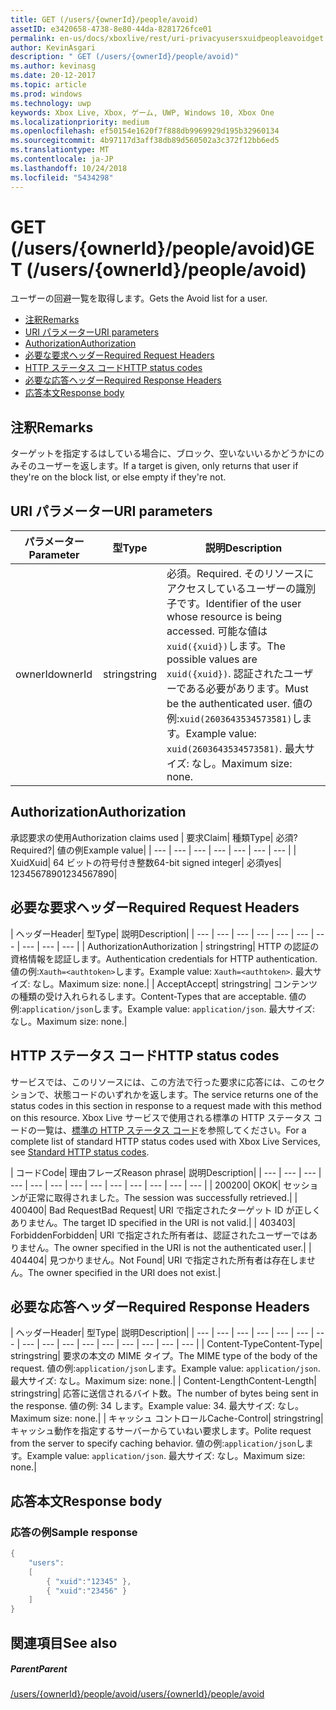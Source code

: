 ```yaml
---
title: GET (/users/{ownerId}/people/avoid)
assetID: e3420658-4738-8e80-44da-8281726fce01
permalink: en-us/docs/xboxlive/rest/uri-privacyusersxuidpeopleavoidget.html
author: KevinAsgari
description: " GET (/users/{ownerId}/people/avoid)"
ms.author: kevinasg
ms.date: 20-12-2017
ms.topic: article
ms.prod: windows
ms.technology: uwp
keywords: Xbox Live, Xbox, ゲーム, UWP, Windows 10, Xbox One
ms.localizationpriority: medium
ms.openlocfilehash: ef50154e1620f7f888db9969929d195b32960134
ms.sourcegitcommit: 4b97117d3aff38db89d560502a3c372f12bb6ed5
ms.translationtype: MT
ms.contentlocale: ja-JP
ms.lasthandoff: 10/24/2018
ms.locfileid: "5434298"
---
```

# <a name="get-usersowneridpeopleavoid"></a><span data-ttu-id="c7e30-104">GET (/users/{ownerId}/people/avoid)</span><span class="sxs-lookup"><span data-stu-id="c7e30-104">GET (/users/{ownerId}/people/avoid)</span></span>
<span data-ttu-id="c7e30-105">ユーザーの回避一覧を取得します。</span><span class="sxs-lookup"><span data-stu-id="c7e30-105">Gets the Avoid list for a user.</span></span>

  * [<span data-ttu-id="c7e30-106">注釈</span><span class="sxs-lookup"><span data-stu-id="c7e30-106">Remarks</span></span>](#ID4EQ)
  * [<span data-ttu-id="c7e30-107">URI パラメーター</span><span class="sxs-lookup"><span data-stu-id="c7e30-107">URI parameters</span></span>](#ID4EZ)
  * [<span data-ttu-id="c7e30-108">Authorization</span><span class="sxs-lookup"><span data-stu-id="c7e30-108">Authorization</span></span>](#ID4EEB)
  * [<span data-ttu-id="c7e30-109">必要な要求ヘッダー</span><span class="sxs-lookup"><span data-stu-id="c7e30-109">Required Request Headers</span></span>](#ID4EJC)
  * [<span data-ttu-id="c7e30-110">HTTP ステータス コード</span><span class="sxs-lookup"><span data-stu-id="c7e30-110">HTTP status codes</span></span>](#ID4EYD)
  * [<span data-ttu-id="c7e30-111">必要な応答ヘッダー</span><span class="sxs-lookup"><span data-stu-id="c7e30-111">Required Response Headers</span></span>](#ID4E1F)
  * [<span data-ttu-id="c7e30-112">応答本文</span><span class="sxs-lookup"><span data-stu-id="c7e30-112">Response body</span></span>](#ID4ESH)

<a id="ID4EQ"></a>


## <a name="remarks"></a><span data-ttu-id="c7e30-113">注釈</span><span class="sxs-lookup"><span data-stu-id="c7e30-113">Remarks</span></span>

<span data-ttu-id="c7e30-114">ターゲットを指定するはしている場合に、ブロック、空いないいるかどうかにのみそのユーザーを返します。</span><span class="sxs-lookup"><span data-stu-id="c7e30-114">If a target is given, only returns that user if they're on the block list, or else empty if they're not.</span></span>

<a id="ID4EZ"></a>


## <a name="uri-parameters"></a><span data-ttu-id="c7e30-115">URI パラメーター</span><span class="sxs-lookup"><span data-stu-id="c7e30-115">URI parameters</span></span>

| <span data-ttu-id="c7e30-116">パラメーター</span><span class="sxs-lookup"><span data-stu-id="c7e30-116">Parameter</span></span>| <span data-ttu-id="c7e30-117">型</span><span class="sxs-lookup"><span data-stu-id="c7e30-117">Type</span></span>| <span data-ttu-id="c7e30-118">説明</span><span class="sxs-lookup"><span data-stu-id="c7e30-118">Description</span></span>|
| --- | --- | --- |
| <span data-ttu-id="c7e30-119">ownerId</span><span class="sxs-lookup"><span data-stu-id="c7e30-119">ownerId</span></span>| <span data-ttu-id="c7e30-120">string</span><span class="sxs-lookup"><span data-stu-id="c7e30-120">string</span></span>| <span data-ttu-id="c7e30-121">必須。</span><span class="sxs-lookup"><span data-stu-id="c7e30-121">Required.</span></span> <span data-ttu-id="c7e30-122">そのリソースにアクセスしているユーザーの識別子です。</span><span class="sxs-lookup"><span data-stu-id="c7e30-122">Identifier of the user whose resource is being accessed.</span></span> <span data-ttu-id="c7e30-123">可能な値は<code>xuid({xuid})</code>します。</span><span class="sxs-lookup"><span data-stu-id="c7e30-123">The possible values are <code>xuid({xuid})</code>.</span></span> <span data-ttu-id="c7e30-124">認証されたユーザーである必要があります。</span><span class="sxs-lookup"><span data-stu-id="c7e30-124">Must be the authenticated user.</span></span> <span data-ttu-id="c7e30-125">値の例:<code>xuid(2603643534573581)</code>します。</span><span class="sxs-lookup"><span data-stu-id="c7e30-125">Example value: <code>xuid(2603643534573581)</code>.</span></span> <span data-ttu-id="c7e30-126">最大サイズ: なし。</span><span class="sxs-lookup"><span data-stu-id="c7e30-126">Maximum size: none.</span></span> |

<a id="ID4EEB"></a>


## <a name="authorization"></a><span data-ttu-id="c7e30-127">Authorization</span><span class="sxs-lookup"><span data-stu-id="c7e30-127">Authorization</span></span>

<span data-ttu-id="c7e30-128">承認要求の使用</span><span class="sxs-lookup"><span data-stu-id="c7e30-128">Authorization claims used</span></span> | <span data-ttu-id="c7e30-129">要求</span><span class="sxs-lookup"><span data-stu-id="c7e30-129">Claim</span></span>| <span data-ttu-id="c7e30-130">種類</span><span class="sxs-lookup"><span data-stu-id="c7e30-130">Type</span></span>| <span data-ttu-id="c7e30-131">必須?</span><span class="sxs-lookup"><span data-stu-id="c7e30-131">Required?</span></span>| <span data-ttu-id="c7e30-132">値の例</span><span class="sxs-lookup"><span data-stu-id="c7e30-132">Example value</span></span>|
| --- | --- | --- | --- | --- | --- | --- |
| <span data-ttu-id="c7e30-133">Xuid</span><span class="sxs-lookup"><span data-stu-id="c7e30-133">Xuid</span></span>| <span data-ttu-id="c7e30-134">64 ビットの符号付き整数</span><span class="sxs-lookup"><span data-stu-id="c7e30-134">64-bit signed integer</span></span>| <span data-ttu-id="c7e30-135">必須</span><span class="sxs-lookup"><span data-stu-id="c7e30-135">yes</span></span>| <span data-ttu-id="c7e30-136">1234567890</span><span class="sxs-lookup"><span data-stu-id="c7e30-136">1234567890</span></span>|

<a id="ID4EJC"></a>


## <a name="required-request-headers"></a><span data-ttu-id="c7e30-137">必要な要求ヘッダー</span><span class="sxs-lookup"><span data-stu-id="c7e30-137">Required Request Headers</span></span>

| <span data-ttu-id="c7e30-138">ヘッダー</span><span class="sxs-lookup"><span data-stu-id="c7e30-138">Header</span></span>| <span data-ttu-id="c7e30-139">型</span><span class="sxs-lookup"><span data-stu-id="c7e30-139">Type</span></span>| <span data-ttu-id="c7e30-140">説明</span><span class="sxs-lookup"><span data-stu-id="c7e30-140">Description</span></span>|
| --- | --- | --- | --- | --- | --- | --- | --- | --- | --- |
| <span data-ttu-id="c7e30-141">Authorization</span><span class="sxs-lookup"><span data-stu-id="c7e30-141">Authorization</span></span> | <span data-ttu-id="c7e30-142">string</span><span class="sxs-lookup"><span data-stu-id="c7e30-142">string</span></span>| <span data-ttu-id="c7e30-143">HTTP の認証の資格情報を認証します。</span><span class="sxs-lookup"><span data-stu-id="c7e30-143">Authentication credentials for HTTP authentication.</span></span> <span data-ttu-id="c7e30-144">値の例:<code>Xauth=&lt;authtoken></code>します。</span><span class="sxs-lookup"><span data-stu-id="c7e30-144">Example value: <code>Xauth=&lt;authtoken></code>.</span></span> <span data-ttu-id="c7e30-145">最大サイズ: なし。</span><span class="sxs-lookup"><span data-stu-id="c7e30-145">Maximum size: none.</span></span>|
| <span data-ttu-id="c7e30-146">Accept</span><span class="sxs-lookup"><span data-stu-id="c7e30-146">Accept</span></span>| <span data-ttu-id="c7e30-147">string</span><span class="sxs-lookup"><span data-stu-id="c7e30-147">string</span></span>| <span data-ttu-id="c7e30-148">コンテンツの種類の受け入れられるします。</span><span class="sxs-lookup"><span data-stu-id="c7e30-148">Content-Types that are acceptable.</span></span> <span data-ttu-id="c7e30-149">値の例:<code>application/json</code>します。</span><span class="sxs-lookup"><span data-stu-id="c7e30-149">Example value: <code>application/json</code>.</span></span> <span data-ttu-id="c7e30-150">最大サイズ: なし。</span><span class="sxs-lookup"><span data-stu-id="c7e30-150">Maximum size: none.</span></span>|

<a id="ID4EYD"></a>


## <a name="http-status-codes"></a><span data-ttu-id="c7e30-151">HTTP ステータス コード</span><span class="sxs-lookup"><span data-stu-id="c7e30-151">HTTP status codes</span></span>

<span data-ttu-id="c7e30-152">サービスでは、このリソースには、この方法で行った要求に応答には、このセクションで、状態コードのいずれかを返します。</span><span class="sxs-lookup"><span data-stu-id="c7e30-152">The service returns one of the status codes in this section in response to a request made with this method on this resource.</span></span> <span data-ttu-id="c7e30-153">Xbox Live サービスで使用される標準の HTTP ステータス コードの一覧は、[標準の HTTP ステータス コード](../../additional/httpstatuscodes.md)を参照してください。</span><span class="sxs-lookup"><span data-stu-id="c7e30-153">For a complete list of standard HTTP status codes used with Xbox Live Services, see [Standard HTTP status codes](../../additional/httpstatuscodes.md).</span></span>

| <span data-ttu-id="c7e30-154">コード</span><span class="sxs-lookup"><span data-stu-id="c7e30-154">Code</span></span>| <span data-ttu-id="c7e30-155">理由フレーズ</span><span class="sxs-lookup"><span data-stu-id="c7e30-155">Reason phrase</span></span>| <span data-ttu-id="c7e30-156">説明</span><span class="sxs-lookup"><span data-stu-id="c7e30-156">Description</span></span>|
| --- | --- | --- | --- | --- | --- | --- | --- | --- | --- | --- | --- | --- |
| <span data-ttu-id="c7e30-157">200</span><span class="sxs-lookup"><span data-stu-id="c7e30-157">200</span></span>| <span data-ttu-id="c7e30-158">OK</span><span class="sxs-lookup"><span data-stu-id="c7e30-158">OK</span></span>| <span data-ttu-id="c7e30-159">セッションが正常に取得されました。</span><span class="sxs-lookup"><span data-stu-id="c7e30-159">The session was successfully retrieved.</span></span>|
| <span data-ttu-id="c7e30-160">400</span><span class="sxs-lookup"><span data-stu-id="c7e30-160">400</span></span>| <span data-ttu-id="c7e30-161">Bad Request</span><span class="sxs-lookup"><span data-stu-id="c7e30-161">Bad Request</span></span>| <span data-ttu-id="c7e30-162">URI で指定されたターゲット ID が正しくありません。</span><span class="sxs-lookup"><span data-stu-id="c7e30-162">The target ID specified in the URI is not valid.</span></span>|
| <span data-ttu-id="c7e30-163">403</span><span class="sxs-lookup"><span data-stu-id="c7e30-163">403</span></span>| <span data-ttu-id="c7e30-164">Forbidden</span><span class="sxs-lookup"><span data-stu-id="c7e30-164">Forbidden</span></span>| <span data-ttu-id="c7e30-165">URI で指定された所有者は、認証されたユーザーではありません。</span><span class="sxs-lookup"><span data-stu-id="c7e30-165">The owner specified in the URI is not the authenticated user.</span></span>|
| <span data-ttu-id="c7e30-166">404</span><span class="sxs-lookup"><span data-stu-id="c7e30-166">404</span></span>| <span data-ttu-id="c7e30-167">見つかりません。</span><span class="sxs-lookup"><span data-stu-id="c7e30-167">Not Found</span></span>| <span data-ttu-id="c7e30-168">URI で指定された所有者は存在しません。</span><span class="sxs-lookup"><span data-stu-id="c7e30-168">The owner specified in the URI does not exist.</span></span>|

<a id="ID4E1F"></a>


## <a name="required-response-headers"></a><span data-ttu-id="c7e30-169">必要な応答ヘッダー</span><span class="sxs-lookup"><span data-stu-id="c7e30-169">Required Response Headers</span></span>

| <span data-ttu-id="c7e30-170">ヘッダー</span><span class="sxs-lookup"><span data-stu-id="c7e30-170">Header</span></span>| <span data-ttu-id="c7e30-171">型</span><span class="sxs-lookup"><span data-stu-id="c7e30-171">Type</span></span>| <span data-ttu-id="c7e30-172">説明</span><span class="sxs-lookup"><span data-stu-id="c7e30-172">Description</span></span>|
| --- | --- | --- | --- | --- | --- | --- | --- | --- | --- | --- | --- | --- | --- | --- | --- |
| <span data-ttu-id="c7e30-173">Content-Type</span><span class="sxs-lookup"><span data-stu-id="c7e30-173">Content-Type</span></span>| <span data-ttu-id="c7e30-174">string</span><span class="sxs-lookup"><span data-stu-id="c7e30-174">string</span></span>| <span data-ttu-id="c7e30-175">要求の本文の MIME タイプ。</span><span class="sxs-lookup"><span data-stu-id="c7e30-175">The MIME type of the body of the request.</span></span> <span data-ttu-id="c7e30-176">値の例:<code>application/json</code>します。</span><span class="sxs-lookup"><span data-stu-id="c7e30-176">Example value: <code>application/json</code>.</span></span> <span data-ttu-id="c7e30-177">最大サイズ: なし。</span><span class="sxs-lookup"><span data-stu-id="c7e30-177">Maximum size: none.</span></span>|
| <span data-ttu-id="c7e30-178">Content-Length</span><span class="sxs-lookup"><span data-stu-id="c7e30-178">Content-Length</span></span>| <span data-ttu-id="c7e30-179">string</span><span class="sxs-lookup"><span data-stu-id="c7e30-179">string</span></span>| <span data-ttu-id="c7e30-180">応答に送信されるバイト数。</span><span class="sxs-lookup"><span data-stu-id="c7e30-180">The number of bytes being sent in the response.</span></span> <span data-ttu-id="c7e30-181">値の例: 34 します。</span><span class="sxs-lookup"><span data-stu-id="c7e30-181">Example value: 34.</span></span> <span data-ttu-id="c7e30-182">最大サイズ: なし。</span><span class="sxs-lookup"><span data-stu-id="c7e30-182">Maximum size: none.</span></span>|
| <span data-ttu-id="c7e30-183">キャッシュ コントロール</span><span class="sxs-lookup"><span data-stu-id="c7e30-183">Cache-Control</span></span>| <span data-ttu-id="c7e30-184">string</span><span class="sxs-lookup"><span data-stu-id="c7e30-184">string</span></span>| <span data-ttu-id="c7e30-185">キャッシュ動作を指定するサーバーからていねい要求します。</span><span class="sxs-lookup"><span data-stu-id="c7e30-185">Polite request from the server to specify caching behavior.</span></span> <span data-ttu-id="c7e30-186">値の例:<code>application/json</code>します。</span><span class="sxs-lookup"><span data-stu-id="c7e30-186">Example value: <code>application/json</code>.</span></span> <span data-ttu-id="c7e30-187">最大サイズ: なし。</span><span class="sxs-lookup"><span data-stu-id="c7e30-187">Maximum size: none.</span></span>|

<a id="ID4ESH"></a>


## <a name="response-body"></a><span data-ttu-id="c7e30-188">応答本文</span><span class="sxs-lookup"><span data-stu-id="c7e30-188">Response body</span></span>

<a id="ID4EYH"></a>


### <a name="sample-response"></a><span data-ttu-id="c7e30-189">応答の例</span><span class="sxs-lookup"><span data-stu-id="c7e30-189">Sample response</span></span>


```cpp
{
    "users":
    [
        { "xuid":"12345" },
        { "xuid":"23456" }
    ]
}

```


<a id="ID4EDAAC"></a>


## <a name="see-also"></a><span data-ttu-id="c7e30-190">関連項目</span><span class="sxs-lookup"><span data-stu-id="c7e30-190">See also</span></span>

<a id="ID4EFAAC"></a>


##### <a name="parent"></a><span data-ttu-id="c7e30-191">Parent</span><span class="sxs-lookup"><span data-stu-id="c7e30-191">Parent</span></span>

[<span data-ttu-id="c7e30-192">/users/{ownerId}/people/avoid</span><span class="sxs-lookup"><span data-stu-id="c7e30-192">/users/{ownerId}/people/avoid</span></span>](uri-privacyusersxuidpeopleavoid.md)
